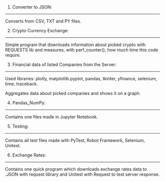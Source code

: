 1. Converter to JSON:
----------------------
  Converts from CSV, TXT and PY files.


2. Crypto Currency Exchange:
-----------------------------
  Simple program that downloads information about picked crypto with REQUESTS lib and measures,
  with perf_counter(), how much time this code require.


3. Financial data of listed Companies from the Server:
-------------------------------------------------------
  Used libraries:
  plotly, matplotlib.pyplot, pandas, tkinter, yfinance, selenium, time, traceback.

  Aggregates data about picked companies and shows it on a graph.


4. Pandas_NumPy:
-----------------
  Contains one files made in Jupyter Notebook.


5. Testing:
------------
  Contains all test files made with PyTest, Robot Framework, Selenium, Unitest.


6. Exchange Rates:
-------------------
  Contains one quick program which downloads exchange rates data to .JSON with request library and
  Unitest with Request to test server response.

